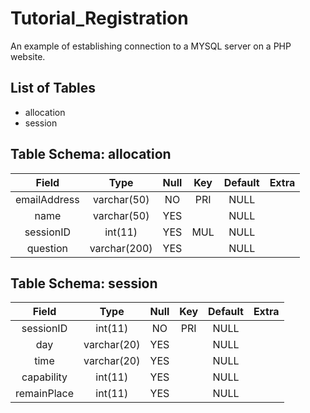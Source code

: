 # Tutorial_Registration
An example of establishing connection to a MYSQL server on a PHP website.

## List of Tables
* allocation
* session

## Table Schema: allocation
| Field | Type | Null | Key | Default | Extra |
| :---: | :---: | :---: | :---: | :---: | :---: |
| emailAddress | varchar(50) | NO | PRI | NULL |  |
| name | varchar(50) | YES |  | NULL |  |
| sessionID | int(11) | YES | MUL | NULL |  |
| question | varchar(200) | YES |  | NULL |  |

## Table Schema: session
| Field | Type | Null | Key | Default | Extra |
| :---: | :---: | :---: | :---: | :---: | :---: |
| sessionID | int(11) | NO   | PRI | NULL |  |
| day | varchar(20) | YES  |  | NULL |  |
| time | varchar(20) | YES  |  | NULL |  |
| capability | int(11) | YES |  | NULL |  |
| remainPlace | int(11)  | YES |  | NULL |  |
